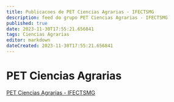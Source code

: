```yaml
---
title: Publicacoes de PET Ciencias Agrarias - IFECTSMG
description: feed do grupo PET Ciencias Agrarias - IFECTSMG
published: true
date: 2023-11-30T17:55:21.656841
tags: Ciencias Agrarias
editor: markdown
dateCreated: 2023-11-30T17:55:21.656841
---
```


# PET Ciencias Agrarias
[PET Ciencias Agrarias - IFECTSMG](/grupo/168PETCienciasAgrariasIFECTSMG.md)